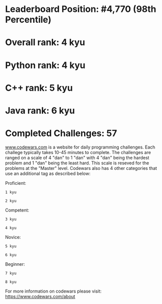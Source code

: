 # Leaderboard Position: \#4,770 (98th Percentile)
# Overall rank: 4 kyu
# Python rank: 4 kyu
# C++ rank: 5 kyu
# Java rank: 6 kyu
# Completed Challenges: 57

www.codewars.com is a website for daily programming challenges.  Each challege typically takes 10-45 minutes to complete.  The challenges are ranged on a scale of 4 "dan" to 1 "dan" with 4 "dan" being the hardest problem and 1 "dan" being the least hard.  This scale is reseved for the problems at the "Master" level.  Codewars also has 4 other categories that use an additional tag as described below:

  Proficient:

    1 kyu

    2 kyu


  Competent:
  
    3 kyu
    
    4 kyu
    
  Novice:
  
    5 kyu
    
    6 kyu
    
  Beginner:
  
    7 kyu
    
    8 kyu
    
    
 For more information on codewars please visit: https://www.codewars.com/about
  

